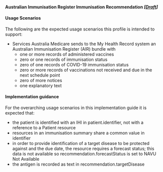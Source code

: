 #### Australian Immunisation Register Immunisation Recommendation  *[[Draft](http://hl7.org/fhir/stu3/valueset-publication-status.html)]*

#### Usage Scenarios
The following are the expected usage scenarios this profile is intended to support:
* Services Australia Medicare sends to the My Health Record system an Australian Immunisation Register (AIR) bundle with
  * one or more records of administered vaccines
  * zero or one records of immunisation status
  * zero of one records of COVID-19 immunisation status
  * zero or more records of vaccinations not received and due in the next schedule point
  * zero of more notices 
  * one explanatory text

#### Implementation guidance
For the overarching usage scenarios in this implementation guide it is expected that:
* the patient is identified with an IHI in patient.identifier, not with a reference to a Patient resource
* resources in an immunisation summary share a common value in identifier
* in order to provide identification of a target disease to be protected against and the due date, the resource requires a forecast status; this data is not available so recommendation.forecastStatus is set to NAVU Not Available
* the antigen is recorded as text in recommendation.targetDisease